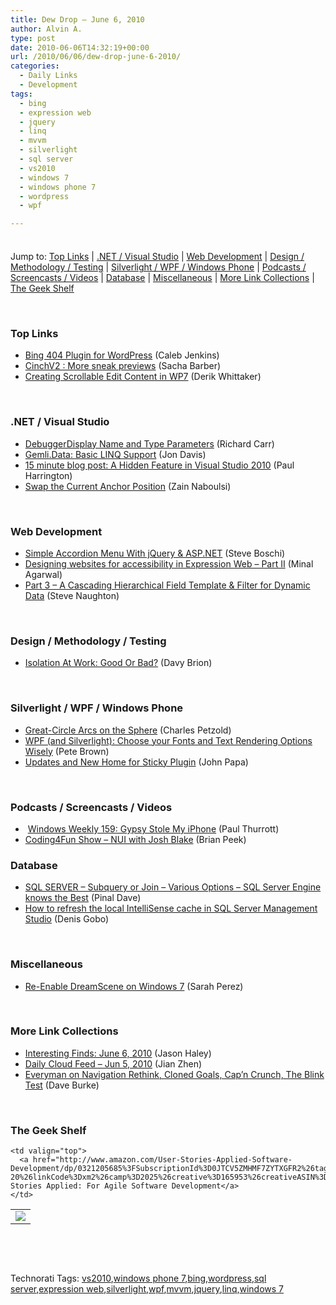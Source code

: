 ```yaml
---
title: Dew Drop – June 6, 2010
author: Alvin A.
type: post
date: 2010-06-06T14:32:19+00:00
url: /2010/06/06/dew-drop-june-6-2010/
categories:
  - Daily Links
  - Development
tags:
  - bing
  - expression web
  - jquery
  - linq
  - mvvm
  - silverlight
  - sql server
  - vs2010
  - windows 7
  - windows phone 7
  - wordpress
  - wpf

---
```

<div class="wlWriterHeaderFooter" style="float:none; margin:0px; padding:4px 0px 4px 0px;">
</div>

Jump to: [Top Links][1] | [.NET / Visual Studio][2] | [Web Development][3] | [Design / Methodology / Testing][4] | [Silverlight / WPF / Windows Phone][5] | [Podcasts / Screencasts / Videos][6] | [Database][7] | [Miscellaneous][8] | [More Link Collections][9] | [The Geek Shelf][10] 

&#160;

### <a name="top"></a>Top Links

  * [Bing 404 Plugin for WordPress][11] (Caleb Jenkins)
  * [CinchV2 : More sneak previews][12] (Sacha Barber)
  * [Creating Scrollable Edit Content in WP7][13] (Derik Whittaker)

&#160;

### <a name="dotnet"></a>.NET / Visual Studio

  * [DebuggerDisplay Name and Type Parameters][14] (Richard Carr)
  * [Gemli.Data: Basic LINQ Support][15] (Jon Davis)
  * [15 minute blog post: A Hidden Feature in Visual Studio 2010][16] (Paul Harrington)
  * [Swap the Current Anchor Position][17] (Zain Naboulsi)

&#160;

### <a name="web"></a>Web Development

  * [Simple Accordion Menu With jQuery & ASP.NET][18] (Steve Boschi)
  * [Designing websites for accessibility in Expression Web – Part II][19] (Minal Agarwal)
  * [Part 3 – A Cascading Hierarchical Field Template & Filter for Dynamic Data][20] (Steve Naughton)

&#160;

### <a name="design"></a>Design / Methodology / Testing

  * [Isolation At Work: Good Or Bad?][21] (Davy Brion)

&#160;

### <a name="silverlight"></a>Silverlight / WPF / Windows Phone

  * [Great-Circle Arcs on the Sphere][22] (Charles Petzold)
  * [WPF (and Silverlight): Choose your Fonts and Text Rendering Options Wisely][23] (Pete Brown)
  * [Updates and New Home for Sticky Plugin][24] (John Papa)

&#160;

### <a name="podcasts"></a>Podcasts / Screencasts / Videos

  * &#160;[Windows Weekly 159: Gypsy Stole My iPhone][25] (Paul Thurrott)
  * [Coding4Fun Show – NUI with Josh Blake][26] (Brian Peek)

<a name="events"></a>

### <a name="db"></a>Database

  * [SQL SERVER – Subquery or Join – Various Options – SQL Server Engine knows the Best][27] (Pinal Dave)
  * [How to refresh the local IntelliSense cache in SQL Server Management Studio][28] (Denis Gobo)

&#160;

### <a name="misc"></a>Miscellaneous

  * [Re-Enable DreamScene on Windows 7][29] (Sarah Perez)

&#160;

### <a name="links"></a>More Link Collections

  * [Interesting Finds: June 6, 2010][30] (Jason Haley)
  * [Daily Cloud Feed &#8211; Jun 5, 2010][31] (Jian Zhen)
  * [Everyman on Navigation Rethink, Cloned Goals, Cap’n Crunch, The Blink Test][32] (Dave Burke)

&#160;

### <a name="shelf"></a>The Geek Shelf

<table border="0" cellspacing="0" cellpadding="0">
  <tr>
    <td>
      <img data-recalc-dims="1" decoding="async" src="https://i0.wp.com/ecx.images-amazon.com/images/I/519UBiB%252BqqL._SL160_.jpg?w=660" />
    </td>
    
    <td valign="top">
      <a href="http://www.amazon.com/User-Stories-Applied-Software-Development/dp/0321205685%3FSubscriptionId%3D0JTCV5ZMHMF7ZYTXGFR2%26tag%3Dbrdicr-20%26linkCode%3Dxm2%26camp%3D2025%26creative%3D165953%26creativeASIN%3D0321205685">User Stories Applied: For Agile Software Development</a>
    </td>
  </tr>
</table>

&#160;

<div style="padding-bottom: 0px; margin: 0px; padding-left: 0px; padding-right: 0px; display: inline; float: none; padding-top: 0px" id="scid:C16BAC14-9A3D-4c50-9394-FBFEF7A93539:a05a6c08-a36a-4112-b3fb-09860c3c7d14" class="wlWriterSmartContent">
  <!--dotnetkickit-->
</div>

&#160;

<div style="padding-bottom: 0px; margin: 0px; padding-left: 0px; padding-right: 0px; display: inline; float: none; padding-top: 0px" id="scid:0767317B-992E-4b12-91E0-4F059A8CECA8:1c9d0f79-9b26-4341-a7d2-7be841c0d59e" class="wlWriterSmartContent">
  Technorati Tags: <a href="http://technorati.com/tags/vs2010" rel="tag">vs2010</a>,<a href="http://technorati.com/tags/windows+phone+7" rel="tag">windows phone 7</a>,<a href="http://technorati.com/tags/bing" rel="tag">bing</a>,<a href="http://technorati.com/tags/wordpress" rel="tag">wordpress</a>,<a href="http://technorati.com/tags/sql+server" rel="tag">sql server</a>,<a href="http://technorati.com/tags/expression+web" rel="tag">expression web</a>,<a href="http://technorati.com/tags/silverlight" rel="tag">silverlight</a>,<a href="http://technorati.com/tags/wpf" rel="tag">wpf</a>,<a href="http://technorati.com/tags/mvvm" rel="tag">mvvm</a>,<a href="http://technorati.com/tags/jquery" rel="tag">jquery</a>,<a href="http://technorati.com/tags/linq" rel="tag">linq</a>,<a href="http://technorati.com/tags/windows+7" rel="tag">windows 7</a>
</div>

 [1]: https://morningdew-bpc6g3a0fgaxdxcu.eastus2-01.azurewebsites.net/#top
 [2]: https://morningdew-bpc6g3a0fgaxdxcu.eastus2-01.azurewebsites.net/#dotnet
 [3]: https://morningdew-bpc6g3a0fgaxdxcu.eastus2-01.azurewebsites.net/#web
 [4]: https://morningdew-bpc6g3a0fgaxdxcu.eastus2-01.azurewebsites.net/#design
 [5]: https://morningdew-bpc6g3a0fgaxdxcu.eastus2-01.azurewebsites.net/#silverlight
 [6]: https://morningdew-bpc6g3a0fgaxdxcu.eastus2-01.azurewebsites.net/#podcasts
 [7]: https://morningdew-bpc6g3a0fgaxdxcu.eastus2-01.azurewebsites.net/#db
 [8]: https://morningdew-bpc6g3a0fgaxdxcu.eastus2-01.azurewebsites.net/#misc
 [9]: https://morningdew-bpc6g3a0fgaxdxcu.eastus2-01.azurewebsites.net/#links
 [10]: https://morningdew-bpc6g3a0fgaxdxcu.eastus2-01.azurewebsites.net/#shelf
 [11]: http://developingux.com/2010/06/05/bing-404-plugin-for-wordpress/
 [12]: http://sachabarber.net/?p=767
 [13]: http://feedproxy.google.com/~r/Devlicious/~3/mVtLorx7MaE/creating-scrollable-edit-content-in-wp7.aspx
 [14]: http://feedproxy.google.com/~r/BlackwaspLatestAdditions/~3/Vi-H9v8FviA/DebuggerDisplayNameType.aspx
 [15]: http://feedproxy.google.com/~r/stimpy77/~3/E7E8dLdfpYw/post.aspx
 [16]: http://blogs.msdn.com/b/visualstudio/archive/2010/06/05/15-minute-blog-post-a-hidden-feature-in-visual-studio-2010.aspx
 [17]: http://feedproxy.google.com/~r/zainnab/~3/b__Qp0k_w3k/swap-the-current-anchor-position-vstipedit0068.aspx
 [18]: http://www.dotnetsteve.com/index.php/2010/02/simple-accordion-menu-with-jquery-asp-net/
 [19]: http://feedproxy.google.com/~r/netCurryRecentArticles/~3/tM2EPUbY7MY/ShowArticle.aspx
 [20]: http://csharpbits.notaclue.net/2010/06/part-3-cascading-hierarchical-field.html
 [21]: http://feedproxy.google.com/~r/davybrion/~3/JELZRlZOaLE/
 [22]: http://www.charlespetzold.com/blog/2010/06/Great-Circle-Arcs-on-the-Sphere.html
 [23]: http://feedproxy.google.com/~r/PeteBrown/~3/TvfnISaXgAk/wpf-and-silverlight-choose-your-fonts-and-text-rendering-options-wisely
 [24]: http://feedproxy.google.com/~r/JohnPapa/~3/x6mrL3OD79g/
 [25]: http://www.winsupersite.com/podcast#159
 [26]: http://blogs.msdn.com/b/coding4fun/archive/2010/06/05/10020469.aspx
 [27]: http://blog.sqlauthority.com/2010/06/06/sql-server-subquery-or-join-various-options-sql-server-engine-knows-the-best/
 [28]: http://blogs.lessthandot.com/index.php/DataMgmt/DBProgramming/how-to-refresh-the-local-intellisense-ca
 [29]: http://www.sarahintampa.com/sarah/2010/06/05/re-enable-dreamscene-on-windows-7.html
 [30]: http://jasonhaley.com/blog/post.aspx?id=b3ec558e-7191-41d7-ab77-082893f26c5c
 [31]: http://feedproxy.google.com/~r/onsaas/~3/Ac110rF9fa0/
 [32]: http://feedproxy.google.com/~r/DaveBurke/~3/A_w4kjhVvz0/post.aspx